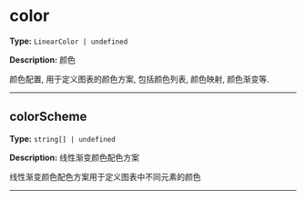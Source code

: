 # color

**Type:** `LinearColor | undefined`

**Description:**
颜色
  
  颜色配置, 用于定义图表的颜色方案, 包括颜色列表, 颜色映射, 颜色渐变等.

---


## colorScheme

**Type:** `string[] | undefined`

**Description:**
线性渐变颜色配色方案
  
  线性渐变颜色配色方案用于定义图表中不同元素的颜色

---

